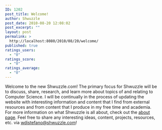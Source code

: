 ```yaml
---
ID: 1202
post_title: Welcome!
author: Shwuzzle
post_date: 2010-08-20 12:08:02
post_excerpt: ""
layout: post
permalink: >
  http://localhost:8080/2010/08/20/welcome/
published: true
ratings_users:
  - "0"
ratings_score:
  - "0"
ratings_average:
  - "0"
---
```

Welcome to the new Shwuzzle.com! The primary focus for Shwuzzle will be to discuss, share, research, and learn more about topics of and relating to Computer Science. I will be continually in the process of updating the website with interesting information and content that I find from external resources and from content that I produce in my free time and academia. For more information on what Shwuzzle is all about, check out the <a href="http://shwuzzle.com/about/">about page</a>. Feel free to share any interesting ideas, content, projects, resources, etc. via <a href="mailto:wdistefano@shwuzzle.com">wdistefano@shwuzzle.com</a>!